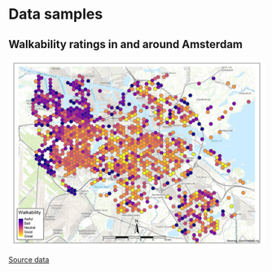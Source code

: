 # Data samples

## Walkability ratings in and around Amsterdam

![Map of walkability ratings data](ams-walkability-div70-esri-topo.jpg)

[Source data](ams-20240227-walkability-map.geojson.gz)

